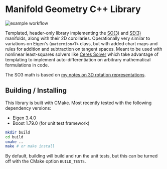 # Manifold Geometry C++ Library

![example workflow](https://github.com/goromal/manif-geom-cpp/actions/workflows/test.yml/badge.svg)

Templated, header-only library implementing the [SO(3)](include/SO3.h) and [SE(3)](include/SE3.h) manifolds, along with their 2D corollaries. Operationally very similar to variations on Eigen's `Quaternion<T>` class, but with added chart maps and rules for addition and subtraction on tangent spaces. Meant to be used with nonlinear least-squares solvers like [Ceres Solver](http://ceres-solver.org/) which take advantage of templating to implement auto-differentiation on arbitrary mathematical formulations in code.

The SO3 math is based on [my notes on 3D rotation representations](https://notes.andrewtorgesen.com/doku.php?id=public:autonomy:math:3d-geometry:implementing-rotations).

## Building / Installing

This library is built with CMake. Most recently tested with the following dependency versions:

- Eigen 3.4.0
- Boost 1.79.0 (for unit test framework)

```bash
mkdir build
cd build
cmake ..
make # or make install
```

By default, building will build and run the unit tests, but this can be turned off with the CMake option `BUILD_TESTS`.
